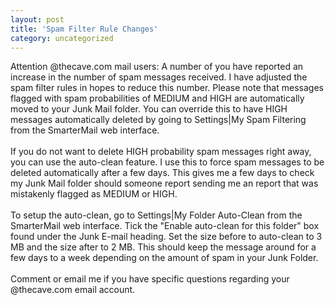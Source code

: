 ```yaml
---
layout: post
title: 'Spam Filter Rule Changes'
category: uncategorized
---
```


Attention @thecave.com mail users: A number of you have reported an increase in the number of spam messages received.  I have adjusted the spam filter rules in hopes to reduce this number.  Please note that messages flagged with spam probabilities of MEDIUM and HIGH are automatically moved to your Junk Mail folder.  You can override this to have HIGH messages automatically deleted by going to Settings|My Spam Filtering from the SmarterMail web interface.<br /><br />If you do not want to delete HIGH probability spam messages right away, you can use the auto-clean feature.  I use this to force spam messages to be deleted automatically after a few days.  This gives me a few days to check my Junk Mail folder should someone report sending me an report that was mistakenly flagged as MEDIUM or HIGH.<br /><br />To setup the auto-clean, go to Settings|My Folder Auto-Clean from the SmarterMail web interface.  Tick the "Enable auto-clean for this folder" box found under the Junk E-mail heading.  Set the size before to auto-clean to 3 MB and the size after to 2 MB.  This should keep the message around for a few days to a week depending on the amount of spam in your Junk Folder.<br /><br />Comment or email me if you have specific questions regarding your @thecave.com email account.
